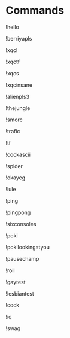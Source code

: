 # Commands
!hello

!berriyapls

!xqcl

!xqctf

!xqcs

!xqcinsane

!alienpls3

!thejungle

!smorc

!trafic

!tf

!cockascii

!spider

!okayeg

!lule

!ping

!pingpong

!sixconsoles

!poki

!pokilookingatyou

!pausechamp

!roll

!gaytest

!lesbiantest

!cock

!iq

!swag
